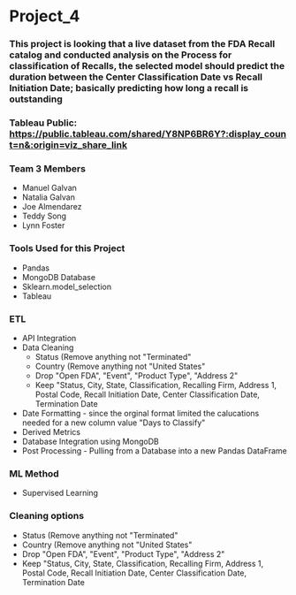 # Project_4

### This project is looking that a live dataset from the FDA Recall catalog and conducted analysis on the Process for classification of Recalls, the selected model should predict the duration between the Center Classification Date vs Recall Initiation Date; basically predicting how long a recall is outstanding

### Tableau Public: https://public.tableau.com/shared/Y8NP6BR6Y?:display_count=n&:origin=viz_share_link

### Team 3 Members
- Manuel Galvan
- Natalia Galvan
- Joe Almendarez
- Teddy Song
- Lynn Foster

### Tools Used for this Project
- Pandas
- MongoDB Database
- Sklearn.model_selection
- Tableau

### ETL 
- API Integration
- Data Cleaning
  - Status (Remove anything not "Terminated"
  - Country (Remove anything not "United States"
  - Drop "Open FDA", "Event", "Product Type", "Address 2"
  - Keep "Status, City, State, Classification, Recalling Firm, Address 1, Postal Code, Recall Initiation Date, Center Classification Date, Termination Date 
- Date Formatting - since the orginal format limited the calucations needed for a new column value "Days to Classify"
- Derived Metrics
- Database Integration using MongoDB
- Post Processing - Pulling from a Database into a new Pandas DataFrame

### ML Method
- Supervised Learning

### Cleaning options
- Status (Remove anything not "Terminated"
- Country (Remove anything not "United States"
- Drop "Open FDA", "Event", "Product Type", "Address 2"
- Keep "Status, City, State, Classification, Recalling Firm, Address 1, Postal Code, Recall Initiation Date, Center Classification Date, Termination Date 
